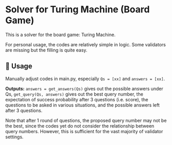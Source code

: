 <!--
 * @Author         : yiyuiii
 * @Date           : 2024-06-04 00:00:00
 * @LastEditors    : yiyuiii
 * @LastEditTime   : 2024-06-04 00:00:00
 * @Description    : None
 * @GitHub         : https://github.com/yiyuiii
-->

<!-- markdownlint-disable MD033 MD036 MD041 -->

# Solver for Turing Machine (Board Game)

This is a solver for the board game: Turing Machine. 

For personal usage, the codes are relatively simple in logic. Some validators are missing but the filling is quite easy.

## :rocket: Usage

Manually adjust codes in main.py, especially `Qs = [xx]` and `answers = [xx]`. 

**Outputs:** 
`answers = get_answers(Qs)` gives out the possible answers under Qs, 
`get_query(Qs, answers)` gives out the best query number, 
the expectation of success probability after 3 questions (i.e. score), 
the questions to be asked in various situations, 
and the possible answers left after 3 questions.

Note that after 1 round of questions, the proposed query number may not be the best, since the codes yet do not consider the relationship between query numbers.
However, this is sufficient for the vast majority of validator settings. 